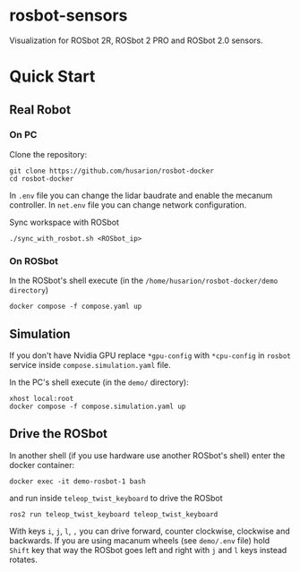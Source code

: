 # rosbot-sensors
Visualization for ROSbot 2R, ROSbot 2 PRO and ROSbot 2.0 sensors.

# Quick Start
## Real Robot
### On PC
Clone the repository:
```
git clone https://github.com/husarion/rosbot-docker
cd rosbot-docker
```

In `.env` file you can change the lidar baudrate and enable the mecanum controller.
In `net.env` file you can change network configuration.

Sync workspace with ROSbot
```
./sync_with_rosbot.sh <ROSbot_ip>
```

### On ROSbot
In the ROSbot's shell execute (in the `/home/husarion/rosbot-docker/demo directory`)
```
docker compose -f compose.yaml up
```

## Simulation
If you don't have Nvidia GPU replace `*gpu-config` with `*cpu-config` in `rosbot` service inside `compose.simulation.yaml` file.

In the PC's shell execute (in the `demo/` directory):
```
xhost local:root
docker compose -f compose.simulation.yaml up
```

## Drive the ROSbot
In another shell (if you use hardware use another ROSbot's shell) enter the docker container:
```
docker exec -it demo-rosbot-1 bash
```
and run inside `teleop_twist_keyboard` to drive the ROSbot
```
ros2 run teleop_twist_keyboard teleop_twist_keyboard
```

With keys `i`, `j`, `l`, `,` you can drive forward, counter clockwise, clockwise and backwards. If you are using macanum wheels (see `demo/.env` file) hold `Shift` key that way the ROSbot goes left and right with `j` and `l` keys instead rotates.